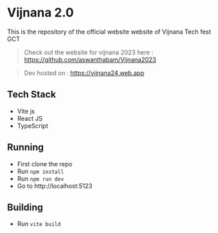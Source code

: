 # Vijnana 2.0

This is the repository of the official website website of Vijnana Tech fest GCT

> Check out the website for vijnana 2023 here : https://github.com/aswanthabam/Vijnana2023

> Dev hosted on : https://vijnana24.web.app

## Tech Stack

- Vite js
- React JS
- TypeScript

## Running 

- First clone the repo
- Run `npm install`
- Run `npm run dev`
- Go to http://localhost:5123

## Building

- Run `vite build`
